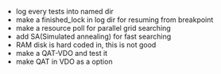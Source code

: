 - log every tests into named dir
- make a finished_lock in log dir for resuming from breakpoint
- make a resource poll for parallel grid searching
- add SA(Simulated annealing) for fast searching
- RAM disk is hard coded in, this is not good
- make a QAT-VDO and test it
- make QAT in VDO as a option